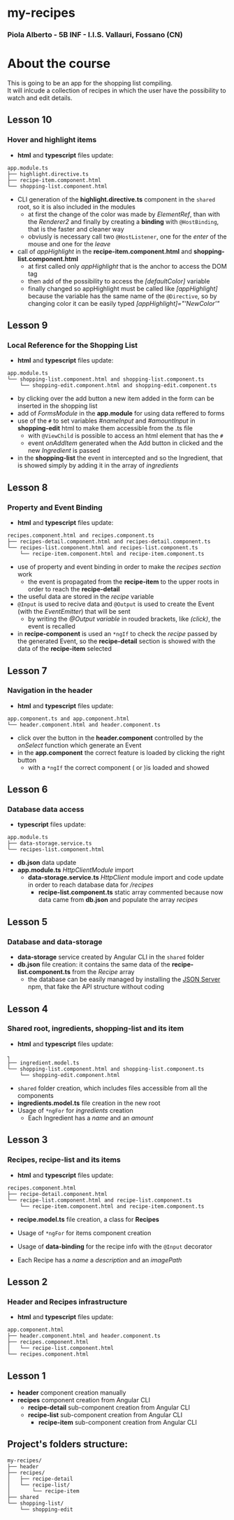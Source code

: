 # my-recipes

### Piola Alberto - 5B INF - I.I.S. Vallauri, Fossano (CN)

# About the course

This is going to be an app for the shopping list compiling.<br>
It will inlcude a collection of recipes in which the user have the possibility to watch and edit details.



## Lesson 10
### Hover and highlight items

* **html** and **typescript** files update:
```
app.module.ts
├── highlight.directive.ts
├── recipe-item.component.html
└── shopping-list.component.html
```
* CLI generation of the **highlight.directive.ts** component in the `shared` root, so it is also included in the modules
    * at first the change of the color was made by *ElementRef*, than with the *Renderer2* and finally by creating a **binding** with `@HostBinding`, that is the faster and cleaner way
    * obviusly is necessary call two `@HostListener`, one for the *enter* of the mouse and one for the *leave* 
* call of *appHighlight* in the **recipe-item.component.html** and **shopping-list.component.html**
    * at first called only *appHighlight* that is the anchor to access the DOM tag
    * then add of the possibility to access the *\[defaultColor\]* variable 
    * finally changed so appHighlight must be called like *\[appHighlight\]* because the variable has the same name of the `@Directive`, so by changing color it can be easily typed *\[appHighlight\]="'NewColor'"*



## Lesson 9
### Local Reference for the Shopping List
* **html** and **typescript** files update:
```
app.module.ts
└── shopping-list.component.html and shopping-list.component.ts
    └── shopping-edit.component.html and shopping-edit.component.ts
```

* by clicking over the add button a new item added in the form can be inserted in the shopping list
* add of *FormsModule* in the **app.module** for using data reffered to forms
* use of the `#` to set variables *#nameInput* and *#amountInput* in **shopping-edit** html to make them accessible from the .ts file
    * with `@ViewChild` is possible to access an html element that has the `#`
    * event *onAddItem* generated when the Add button in clicked and the new *Ingredient* is passed 
* in the **shopping-list** the event in intercepted and so the Ingredient, that is showed simply by adding it in the array of *ingredients*



## Lesson 8
### Property and Event Binding

* **html** and **typescript** files update:
```
recipes.component.html and recipes.component.ts
├── recipes-detail.component.html and recipes-detail.component.ts
└── recipes-list.component.html and recipes-list.component.ts
    └── recipe-item.component.html and recipe-item.component.ts
```

* use of property and event binding in order to make the *recipes section* work
    * the event is propagated from the **recipe-item** to the upper roots in order to reach the **recipe-detail**
* the useful data are stored in the *recipe* variable
* `@Input` is used to recive data and `@Output` is used to create the Event (with the *EventEmitter*) that will be sent
    * by writing the *@Output variable* in rouded brackets, like *(click)*, the event is recalled
* in **recipe-component** is used an `*ngIf` to check the *recipe* passed by the generated Event, so the **recipe-detail** section is showed with the data of the **recipe-item** selected



## Lesson 7
### Navigation in the header

* **html** and **typescript** files update:
```
app.component.ts and app.component.html
└── header.component.html and header.component.ts
```

* click over the button in the **header.component** controlled by the *onSelect* function which generate an Event 
* in the **app.component** the correct feature is loaded by clicking the right button
    * with a `*ngIf` the correct component (*<app-recipe>* or *<app-shopping-list>*)is loaded and showed



## Lesson 6
### Database data access

* **typescript** files update:
```
app.module.ts
├── data-storage.service.ts
└── recipes-list.component.html
```

* **db.json** data update
* **app.module.ts** *HttpClientModule* import
    * **data-storage.service.ts** *HttpClient* module import and code update in order to reach database data for */recipes*
        * **recipe-list.component.ts** static array commented because now data came from **db.json** and populate the array *recipes*



## Lesson 5
### Database and data-storage

* **data-storage** service created by Angular CLI in the `shared` folder
* **db.json** file creation: it contains the same data of the **recipe-list.component.ts** from the *Recipe* array
    * the database can be easily managed by installing the [JSON Server](www.npmjs.com/package/json-server) npm, that fake the API structure without coding



## Lesson 4
### Shared root, ingredients, shopping-list and its item

* **html** and **typescript** files update:
```
┐
├── ingredient.model.ts
└── shopping-list.component.html and shopping-list.component.ts
    └── shopping-edit.component.html
```

* `shared` folder creation, which includes files accessible from all the components
* **ingredients.model.ts** file creation in the new root
* Usage of `*ngFor` for *ingredients* creation
    * Each Ingredient has a *name* and an *amount*



## Lesson 3
### Recipes, recipe-list and its items

* **html** and **typescript** files update:
```
recipes.component.html
├── recipe-detail.component.html
└── recipe-list.component.html and recipe-list.component.ts
    └── recipe-item.component.html and recipe-item.component.ts
```

* **recipe.model.ts** file creation, a class for **Recipes**

* Usage of `*ngFor` for items component creation
* Usage of **data-binding** for the recipe info with the `@Input` decorator
* Each Recipe has a *name* a *description* and an *imagePath*



## Lesson 2
### Header and Recipes infrastructure

* **html** and **typescript** files update:
```
app.component.html
├── header.component.html and header.component.ts
├── recipes.component.html
│   └── recipe-list.component.html
└── recipes.component.html
```



## Lesson 1

* **header** component creation manually
* **recipes** component creation from Angular CLI
    * **recipe-detail** sub-component creation from Angular CLI
    * **recipe-list** sub-component creation from Angular CLI
        * **recipe-item** sub-component creation from Angular CLI




## Project's folders structure:
```
my-recipes/
├── header
├── recipes/
│   ├── recipe-detail
│   └── recipe-list/
│       └── recipe-item
├── shared
└── shopping-list/
    └── shopping-edit
```